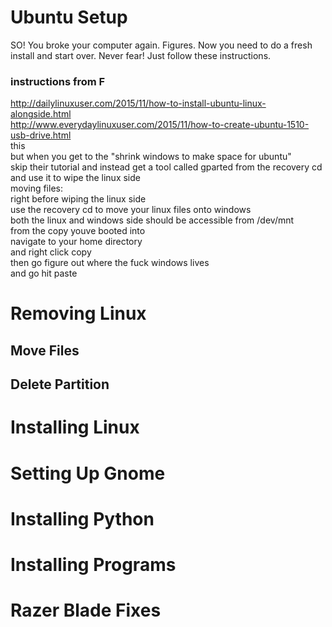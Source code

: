 # Ubuntu Setup
SO! You broke your computer again. Figures. Now you need to do a fresh install and start over.
Never fear! Just follow these instructions.

### instructions from F

http://dailylinuxuser.com/2015/11/how-to-install-ubuntu-linux-alongside.html  
http://www.everydaylinuxuser.com/2015/11/how-to-create-ubuntu-1510-usb-drive.html  
this  
but when you get to the "shrink windows to make space for ubuntu"  
skip their tutorial and instead get a tool called gparted from the recovery cd and use it to wipe the linux side  
moving files:  
right before wiping the linux side  
use the recovery cd to move your linux files onto windows  
both the linux and windows side should be accessible from /dev/mnt  
from the copy youve booted into  
navigate to your home directory  
and right click copy  
then go figure out where the fuck windows lives  
and go hit paste  

# Removing Linux

## Move Files

## Delete Partition

# Installing Linux

# Setting Up Gnome

# Installing Python

# Installing Programs

# Razer Blade Fixes

